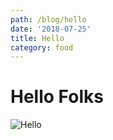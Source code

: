 ```yaml
---
path: /blog/hello
date: '2018-07-25'
title: Hello
category: food
---
```

# Hello Folks

![Hello](/assets/comics-151341_960_720.png)
